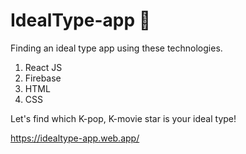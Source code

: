 # IdealType-app 🥰
Finding an ideal type app using these technologies.

1. React JS
2. Firebase
3. HTML
4. CSS

Let's find which K-pop, K-movie star is your ideal type!

https://idealtype-app.web.app/
